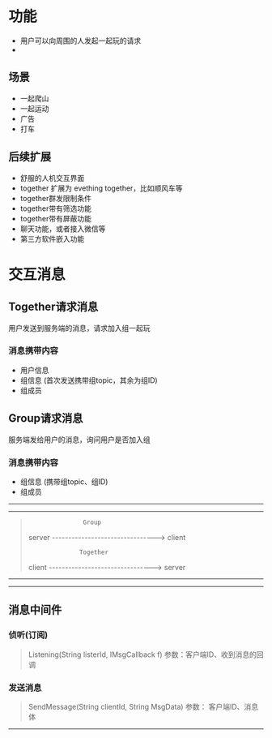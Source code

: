 
# 功能
 * 用户可以向周围的人发起一起玩的请求
 * 

## 场景
 * 一起爬山
 * 一起运动
 * 广告
 * 打车

## 后续扩展
 * 舒服的人机交互界面
 * together 扩展为 evething together，比如顺风车等
 * together群发限制条件
 * together带有筛选功能
 * together带有屏蔽功能
 * 聊天功能，或者接入微信等
 * 第三方软件嵌入功能




# 交互消息
## Together请求消息
  用户发送到服务端的消息，请求加入组一起玩
### 消息携带内容
 * 用户信息
 * 组信息 (首次发送携带组topic，其余为组ID)
 * 组成员

## Group请求消息
   服务端发给用户的消息，询问用户是否加入组
### 消息携带内容
 * 组信息 (携带组topic、组ID)
 * 组成员

* * * *
* * * *
>                    Group
>server   -------------------------------->   client
>
>                   Together
>client   -------------------------------->   server

* * * *
* * * *


## 消息中间件
### 侦听(订阅)         
> Listening(String listerId, IMsgCallback f)
> 参数：客户端ID、收到消息的回调

### 发送消息
> SendMessage(String clientId, String MsgData)
> 参数： 客户端ID、消息体

* * * *

